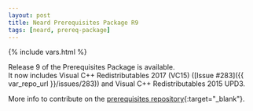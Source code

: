 ```yaml
---
layout: post
title: Neard Prerequisites Package R9
tags: [neard, prereq-package]
---
```

{% include vars.html %}

Release 9 of the Prerequisites Package is available.<br />
It now includes Visual C++ Redistributables 2017 (VC15) ([Issue #283]({{ var_repo_url }}/issues/283)) and Visual C++ Redistributables 2015 UPD3.

More info to contribute on the [prerequisites repository](https://github.com/neard/prerequisites){:target="_blank"}.